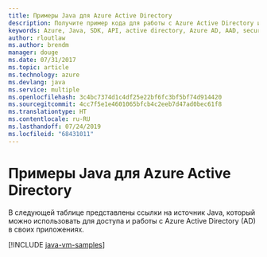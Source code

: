 ```yaml
---
title: Примеры Java для Azure Active Directory
description: Получите пример кода для работы с Azure Active Directory из приложений Java.
keywords: Azure, Java, SDK, API, active directory, Azure AD, AAD, security, log in, authentication, SSO, SAML
author: rloutlaw
ms.author: brendm
manager: douge
ms.date: 07/31/2017
ms.topic: article
ms.technology: azure
ms.devlang: java
ms.service: multiple
ms.openlocfilehash: 3c4bc7374d1c4df25e22bf6fc3bf5bf74d914420
ms.sourcegitcommit: 4cc7f5e1e4601065bfcb4c2eeb7d47ad0bec61f8
ms.translationtype: HT
ms.contentlocale: ru-RU
ms.lasthandoff: 07/24/2019
ms.locfileid: "68431011"
---
```

# <a name="java-samples-for-azure-active-directory"></a>Примеры Java для Azure Active Directory

В следующей таблице представлены ссылки на источник Java, который можно использовать для доступа и работы с Azure Active Directory (AD) в своих приложениях.

[!INCLUDE [java-vm-samples](includes/java-aad-samples.md)]